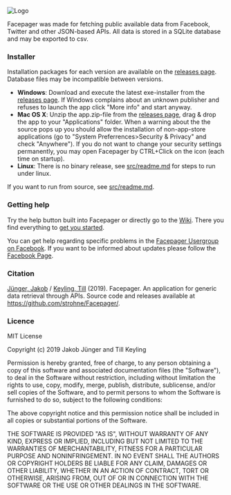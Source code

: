 ﻿![Logo](https://raw.github.com/strohne/Facepager/master/icons/icon_facepager.png)

Facepager was made for fetching public available data from Facebook, Twitter and other JSON-based APIs. 
All data is stored in a SQLite database and may be exported to csv. 

### Installer

Installation packages for each version are available on the [releases page](https://github.com/strohne/Facepager/releases). Database files may be incompatible between versions.

- **Windows**: Download and execute the latest exe-installer from the [releases page](https://github.com/strohne/Facepager/releases). If Windows complains about an unknown publisher and refuses to launch the app click "More info" and start anyway.
- **Mac OS X**: Unzip the app.zip-file from the [releases page](https://github.com/strohne/Facepager/releases), drag & drop the app to your "Applications" folder. When a warning about the the source pops up you should allow the installation of non-app-store applications (go to "System Preferrences>Security & Privacy" and check "Anywhere"). If you do not want to change your security settings permanently, you may open Facepager by CTRL+Click on the icon (each time on startup).
- **Linux**: There is no binary release, see [src/readme.md](https://github.com/strohne/Facepager/blob/master/src/readme.md) for steps to run under linux.

If you want to run from source, see [src/readme.md](https://github.com/strohne/Facepager/blob/master/src/readme.md).

### Getting help

Try the help button built into Facepager or directly go to the [Wiki](https://github.com/strohne/Facepager/wiki). There you find everything to [get you started](https://github.com/strohne/Facepager/wiki/Getting-Started).

You can get help regarding specific problems in the [Facepager Usergroup on Facebook](https://www.facebook.com/groups/136224396995428/). If you want to be informed about updates please follow the [Facebook Page](https://www.facebook.com/facepagerpage).


### Citation

[Jünger, Jakob](https://ipk.uni-greifswald.de/kommunikationswissenschaft/dr-jakob-juenger/) / [Keyling, Till](http://tillkeyling.com/) (2019). Facepager. An application for generic data retrieval through APIs. Source code and releases available at https://github.com/strohne/Facepager/.

### Licence


MIT License

Copyright (c) 2019 Jakob Jünger and Till Keyling

Permission is hereby granted, free of charge, to any person obtaining a copy
of this software and associated documentation files (the "Software"), to deal
in the Software without restriction, including without limitation the rights
to use, copy, modify, merge, publish, distribute, sublicense, and/or sell
copies of the Software, and to permit persons to whom the Software is
furnished to do so, subject to the following conditions:

The above copyright notice and this permission notice shall be included in all
copies or substantial portions of the Software.

THE SOFTWARE IS PROVIDED "AS IS", WITHOUT WARRANTY OF ANY KIND, EXPRESS OR
IMPLIED, INCLUDING BUT NOT LIMITED TO THE WARRANTIES OF MERCHANTABILITY,
FITNESS FOR A PARTICULAR PURPOSE AND NONINFRINGEMENT. IN NO EVENT SHALL THE
AUTHORS OR COPYRIGHT HOLDERS BE LIABLE FOR ANY CLAIM, DAMAGES OR OTHER
LIABILITY, WHETHER IN AN ACTION OF CONTRACT, TORT OR OTHERWISE, ARISING FROM,
OUT OF OR IN CONNECTION WITH THE SOFTWARE OR THE USE OR OTHER DEALINGS IN THE
SOFTWARE.

